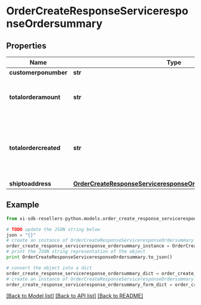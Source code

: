 # OrderCreateResponseServiceresponseOrdersummary


## Properties

Name | Type | Description | Notes
------------ | ------------- | ------------- | -------------
**customerponumber** | **str** |  | [optional] 
**totalorderamount** | **str** | Total of all the orders including taxes and fees | [optional] 
**totalordercreated** | **str** | Number of orders created, in some cases we may create more than one order. | [optional] 
**shiptoaddress** | [**OrderCreateResponseServiceresponseOrdersummaryShiptoaddress**](OrderCreateResponseServiceresponseOrdersummaryShiptoaddress.md) |  | [optional] 

## Example

```python
from xi-sdk-resellers-python.models.order_create_response_serviceresponse_ordersummary import OrderCreateResponseServiceresponseOrdersummary

# TODO update the JSON string below
json = "{}"
# create an instance of OrderCreateResponseServiceresponseOrdersummary from a JSON string
order_create_response_serviceresponse_ordersummary_instance = OrderCreateResponseServiceresponseOrdersummary.from_json(json)
# print the JSON string representation of the object
print OrderCreateResponseServiceresponseOrdersummary.to_json()

# convert the object into a dict
order_create_response_serviceresponse_ordersummary_dict = order_create_response_serviceresponse_ordersummary_instance.to_dict()
# create an instance of OrderCreateResponseServiceresponseOrdersummary from a dict
order_create_response_serviceresponse_ordersummary_form_dict = order_create_response_serviceresponse_ordersummary.from_dict(order_create_response_serviceresponse_ordersummary_dict)
```
[[Back to Model list]](../README.md#documentation-for-models) [[Back to API list]](../README.md#documentation-for-api-endpoints) [[Back to README]](../README.md)


